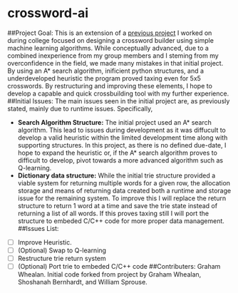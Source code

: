 # crossword-ai
##Project Goal:
This is an extension of a [previous project](https://github.com/wilsprouse/422-proj2) I worked on during college focused on designing a crossword builder using simple machine learning algorithms. While conceptually advanced, due to a combined inexperience from my group members and I steming from my overconfidence in the field, we made many mistakes in that initial project. By using an A\* search algorithm, inificient python structures, and a underdeveloped heuristic the program proved taxing even for 5x5 crosswords. By restructuring and improving these elements, I hope to develop a capable and quick crossbuilding tool with my further experience.
##Initial Issues:
The main issues seen in the initial project are, as previously stated, mainly due to runtime issues. Specifically,
- **Search Algorithm Structure:** The initial project used an A\* search algorithm. This lead to issues during development as it was diffucult to develop a valid heuristic within the limited development time along with supporting structures. In this project, as there is no defined due-date, I hope to expand the heuristic or, if the A\* search algorithm proves to difficult to develop, pivot towards a more advanced algorithm such as Q-learning.
- **Dictionary data structure:** While the initial trie structure provided a viable system for returning multiple words for a given row, the allocation storage and means of returning data created both a runtime and storage issue for the remaining system. To improve this I will replace the return structure to return 1 word at a time and save the trie state instead of returning a list of all words. If this proves taxing still I will port the structure to embeded C/C++ code for more proper data management.
##Issues List:
- [ ] Improve Heuristic.
- [ ] \(Optional) Swap to Q-learning
- [ ] Restructure trie return system
- [ ] \(Optional) Port trie to embeded C/C++ code
##Contributers:
Graham Whealan.
Initial code forked from project by Graham Whealan, Shoshanah Bernhardt, and William Sprouse.
